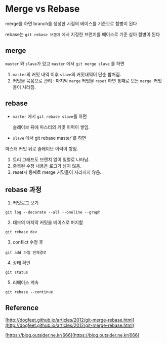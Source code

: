 # Merge vs Rebase

merge를 하면 branch를 생성한 시점의 베이스를 기준으로 합병이 된다

rebase는 `git rebase 브랜치` 에서 지정한 브랜치를 베이스로 기준 삼아 합병이 된다

## merge

`master` 와 `slave`가 있고 `master` 에서 `git merge slave` 를 하면

1. `master`의 커밋 내역 이후 `slave`의 커밋내역이 단순 합쳐짐.
2. 커밋을 묶음으로 관리 : 마지막 `merge` 커밋을 `reset` 하면 통째로 모든 `merge `커밋들이 사라짐.

## rebase

- `master` 에서 `git rebase slave`를 하면

  슬레이브 뒤에 마스터의 커밋 이력이 쌓임.


-  `slave` 에서 git rebase master`를 하면

  마스터 커밋 뒤로 슬레이브 이력이 쌓임.

1. 트리 그래프도 브랜치 없이 일렬로 나타남.
2. 중복된 수정 내용은 로그가 남지 않음.
3. reset시 통째로 merge 커밋들이 사라지지 않음.

## rebase 과정

1. 커밋로그 보기

`git log --decorate --all --oneline --graph`

2. 데브의 마지막 커밋을 베이스로 머지함

`git rebase dev`

3. conflict 수정 후

`git add 파일 전체경로`

4. 상태 확인

`git status`

5. 리베이스 계속

`git rebase --continue`



## Reference

[http://dogfeet.github.io/articles/2012/git-merge-rebase.html](http://dogfeet.github.io/articles/2012/git-merge-rebase.html)

[https://blog.outsider.ne.kr/666](https://blog.outsider.ne.kr/666)

